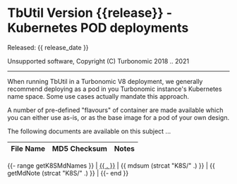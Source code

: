 # TbUtil Version {{release}} - Kubernetes POD deployments

Released: {{ release_date }}

Unsupported software, Copyright (C) Turbonomic 2018 .. 2021

---

When running TbUtil in a Turbonomic V8 deployment, we generally recommend deploying as a pod in you Turbonomic instance's Kubernetes name space. Some use cases actually mandate this approach.

A number of pre-defined "flavours" of container are made available which you can either use as-is, or as the base image for a pod of your own design.

The following documents are available on this subject ...

| File Name | MD5 Checksum | Notes |
| --------- | ------------ | ----- |
{{- range getK8SMdNames }}
| [{{ . }}](../docs/K8S/{{.}}) | {{ mdsum (strcat "K8S/" .) }} | {{ getMdNote (strcat "K8S/" .) }} |
{{- end }}
